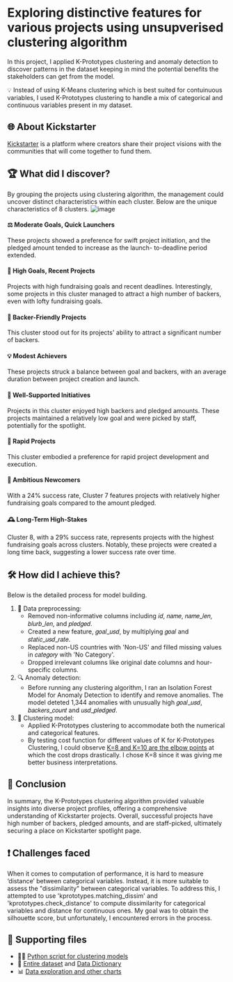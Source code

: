 # Exploring distinctive features for various projects using unsupverised clustering algorithm
In this project, I applied K-Prototypes clustering and anomaly detection to discover patterns in the dataset keeping in mind the potential benefits the stakeholders can get from the model.

   💡 Instead of using K-Means clustering which is best suited for contuinuous variables, I used K-Prototypes clustering to handle a mix of categorical and continuous variables present in my dataset. 

## 🌐 About Kickstarter
[Kickstarter](https://www.kickstarter.com) is a platform where creators share their project visions with the communities that will come together to fund them.

## 🏆 What did I discover?
By grouping the projects using clustering algorithm, the management could uncover distinct characteristics within each cluster. Below are the unique characteristics of 8 clusters.
![image](Images/pair_plots_numeric.png)
#### ⚖️ Moderate Goals, Quick Launchers
These projects showed a preference for swift project initiation, and the pledged amount tended to increase as the launch- to-deadline period extended.
#### 📆 High Goals, Recent Projects
Projects with high fundraising goals and recent deadlines. Interestingly, some projects in this cluster managed to attract a high number of backers, even with lofty fundraising goals.
#### 👥 Backer-Friendly Projects
This cluster stood out for its projects' ability to attract a significant number of backers.
#### 💡 Modest Achievers
These projects struck a balance between goal and backers, with an average duration between project creation and launch.
#### 👏 Well-Supported Initiatives
Projects in this cluster enjoyed high backers and pledged amounts. These projects maintained a relatively low goal and were picked by staff, potentially for the spotlight.
#### 🚀 Rapid Projects
This cluster embodied a preference for rapid project development and execution.
#### 🎯 Ambitious Newcomers
With a 24% success rate, Cluster 7 features projects with relatively higher fundraising goals compared to the amount pledged.
#### 🕰️ Long-Term High-Stakes
Cluster 8, with a 29% success rate, represents projects with the highest fundraising goals across clusters. Notably, these projects were created a long time back, suggesting a lower success rate over time.

## 🛠️ How did I achieve this? 
Below is the detailed process for model building.
1. 🧹 Data preprocessing:
   - Removed non-informative columns including 𝑖𝑑, 𝑛𝑎𝑚𝑒, 𝑛𝑎𝑚𝑒_𝑙𝑒𝑛, 𝑏𝑙𝑢𝑟𝑏_𝑙𝑒𝑛, and 𝑝𝑙𝑒𝑑𝑔𝑒𝑑.
   - Created a new feature, 𝑔𝑜𝑎𝑙_𝑢𝑠𝑑, by multiplying 𝑔𝑜𝑎𝑙 and 𝑠𝑡𝑎𝑡𝑖𝑐_𝑢𝑠𝑑_𝑟𝑎𝑡𝑒.
   - Replaced non-US countries with 'Non-US' and filled missing values in 𝑐𝑎𝑡𝑒𝑔𝑜𝑟𝑦 with 'No Category'.
   - Dropped irrelevant columns like original date columns and hour-specific columns.
2. 🔍 Anomaly detection:
   - Before running any clustering algorithm, I ran an Isolation Forest Model for Anomaly Detection to identify and remove anomalies. The model deteted 1,344 anomalies with unusually high 𝑔𝑜𝑎𝑙_𝑢𝑠𝑑, 𝑏𝑎𝑐𝑘𝑒𝑟𝑠_𝑐𝑜𝑢𝑛𝑡 and 𝑢𝑠𝑑_𝑝𝑙𝑒𝑑𝑔𝑒𝑑.
3. 🤖 Clustering model:
   - Applied K-Prototypes clustering to accommodate both the numerical and categorical features.
   - By testing cost function for different values of K for K-Prototypes Clustering, I could observe [K=8 and K=10 are the elbow points](Images/k-prototype-elbow.png) at which the cost drops drastically. I chose K=8 since it was giving me better business interpretations.

## 🎉 Conclusion
In summary, the K-Prototypes clustering algorithm provided valuable insights into diverse project profiles, offering a comprehensive understanding of Kickstarter projects. Overall, successful projects have high number of backers, pledged amounts, and are staff-picked, ultimately securing a place on Kickstarter spotlight page.

## ❗️ Challenges faced
When it comes to computation of performance, it is hard to measure ‘distance’ between categorical variables. Instead, it is more suitable to assess the "dissimilarity" between categorical variables. To address this, I attempted to use 'kprototypes.matching_dissim' and 'kprototypes.check_distance' to compute dissimilarity for categorical variables and distance for continuous ones. My goal was to obtain the silhouette score, but unfortunately, I encountered errors in the process.

## 🔗 Supporting files
- 👩‍💻 [Python script for clustering models](kickstarter-clustering-models.py)
- 📁 [Entire dataset](kickstarter.xlsx) and [Data Dictionary](kickstarter-data-dictionary.xlsx)
- 📊 [Data exploration and other charts](Images)

